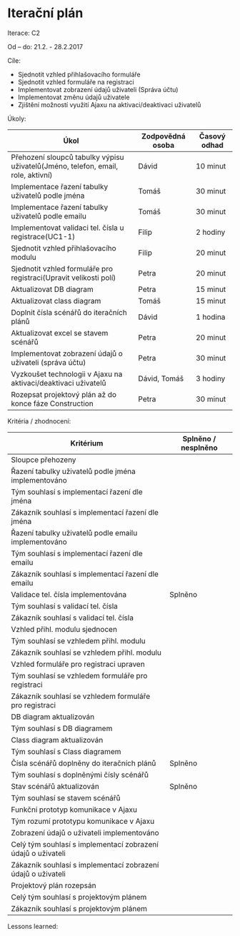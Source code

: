 <h1>Iterační plán</h1>
Iterace:  C2

Od – do:
21.2. - 28.2.2017

Cíle:
- Sjednotit vzhled přihlašovacího formuláře
- Sjednotit vzhled formuláře na registraci
- Implementovat zobrazení údajů uživateli (Správa účtu)
- Implementovat změnu údajů uživatele
- Zjištění možností využití Ajaxu na aktivaci/deaktivaci uživatelů

Úkoly:

|Úkol|	Zodpovědná osoba|	Časový odhad|
|---|---|---|
|Přehození sloupců tabulky výpisu uživatelů(Jméno, telefon, email, role, aktivní)|Dávid|10 minut|
|Implementace řazení tabulky uživatelů podle jména|Tomáš|30 minut|
|Implementace řazení tabulky uživatelů podle emailu|Tomáš|30 minut|
|Implementovat validaci tel. čísla u registrace(UC1-1)|Filip|2 hodiny|
|Sjednotit vzhled přihlašovacího modulu|Filip|20 minut|
|Sjednotit vzhled formuláře pro registraci(Upravit velikosti polí)|Petra|20 minut|
|Aktualizovat DB diagram|Petra|15 minut|
|Aktualizovat class diagram|Tomáš|15 minut|
|Doplnit čísla scénářů do iteračních plánů|Dávid|1 hodina|
|Aktualizovat excel se stavem scénářů|Petra|20 minut|
|Implementovat zobrazení údajů o uživateli (správa účtu)|Petra|30 minut|
|Vyzkoušet technologii v Ajaxu na aktivaci/deaktivaci uživatelů|Dávid, Tomáš|3 hodiny|
|Rozepsat projektový plán až do konce fáze Construction|Petra|30 minut|

Kritéria / zhodnocení:

|Kritérium	|Splněno / nesplněno|
|---|---|
|Sloupce přehozeny||
|Řazení tabulky uživatelů podle jména implementováno||
|Tým souhlasí s implementací řazení dle jména||
|Zákazník souhlasí s implementací řazení dle jména||
|Řazení tabulky uživatelů podle emailu implementováno||
|Tým souhlasí s implementací řazení dle emailu||
|Zákazník souhlasí s implementací řazení dle emailu||
|Validace tel. čísla implementována|Splněno|
|Tým souhlasí s validací tel. čísla||
|Zákazník souhlasí s validací tel. čísla||
|Vzhled přihl. modulu sjednocen||
|Tým souhlasí se vzhledem přihl. modulu ||
|Zákazník souhlasí se vzhledem přihl. modulu ||
|Vzhled formuláře pro registraci upraven||
|Tým souhlasí se vzhledem formuláře pro registraci ||
|Zákazník souhlasí se vzhledem formuláře pro registraci ||
|DB diagram aktualizován||
|Tým souhlasí s DB diagramem ||
|Class diagram aktualizován||
|Tým souhlasí s Class diagramem||
|Čísla scénářů doplněny do iteračních plánů|Splněno|
|Tým souhlasí s doplněnými čísly scénářů||
|Stav scénářů aktualizován|Splněno|
|Tým souhlasí se stavem scénářů ||
|Funkční prototyp komunikace v Ajaxu||
|Tým rozumí prototypu komunikace v Ajaxu||
|Zobrazení údajů o uživateli implementováno||
|Celý tým souhlasí s implementací zobrazení údajů o uživateli||
|Zákazník souhlasí s implementací zobrazení údajů o uživateli||
|Projektový plán rozepsán||
|Celý tým souhlasí s projektovým plánem||
|Zákazník souhlasí s projektovým plánem||

Lessons learned:
